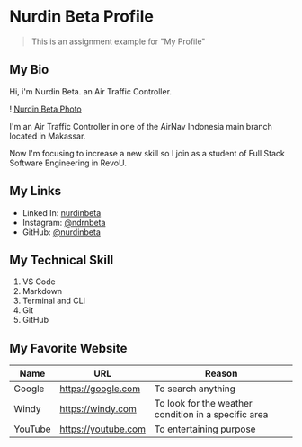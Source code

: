 # Nurdin Beta Profile

>This is an assignment example for "My Profile"

## My Bio

Hi, i'm Nurdin Beta. an Air Traffic Controller.

! [Nurdin Beta Photo]()

I'm an Air Traffic Controller in one of the AirNav Indonesia main branch located in Makassar.

Now I'm focusing to increase a new skill so I join as a student of Full Stack Software Engineering in RevoU.

## My Links

- Linked In: [nurdinbeta](https://linkedin.com/in/nurdinbeta)
- Instagram: [@ndrnbeta](https://instagram.com/ndrnbeta)
- GitHub: [@nurdinbeta](https://github.com/nurdinbeta)

## My Technical Skill

1. VS Code
2. Markdown
3. Terminal and CLI
4. Git
5. GitHub

## My Favorite Website

| Name    | URL                   | Reason                         |
| ------- | --------------------- | ------------------------------ |
| Google  | <https://google.com>  | To search anything             |
| Windy   | <https://windy.com>  | To look for the weather condition in a specific area |
| YouTube | <https://youtube.com> | To entertaining purpose    |



